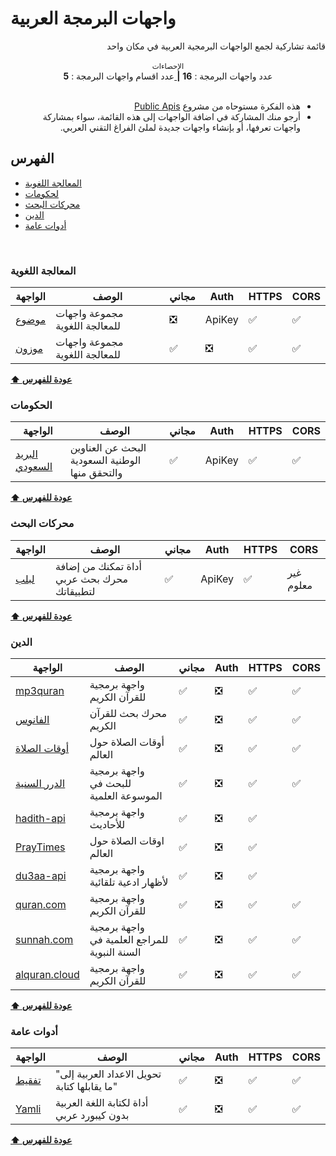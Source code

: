 
# واجهات البرمجة العربية
<div dir="rtl">
قائمة تشاركية لجمع الواجهات البرمجية العربية في مكان واحد
  </div>
<br />

<div align="center">
    <sup>الإحصاءات</sup>
    <br />
    <a href="https://github.com/shenawydev/arabic-apis#%D8%A7%D9%84%D9%81%D9%87%D8%B1%D8%B3">
      <div style="display: inline-block;">
           عدد اقسام واجهات البرمجة : 
        <b>5</b>
      </div>
    </a> <b>|</b>
    <a href="https://github.com/shenawydev/arabic-apis">
      <div style="display: inline-block;">
           عدد واجهات البرمجة : 
        <b>16</b>
      </div>
    </a>
</div>

<br />
<div dir="rtl">
<ul><li>
  هذه الفكرة مستوحاه من مشروع
  <a href="https://github.com/public-apis/public-apis">
Public Apis
  </a>
  </li><li>
أرجو منك المشاركة في اضافة الواجهات إلى هذه القائمة، سواء بمشاركة واجهات تعرفها، أو بإنشاء واجهات جديدة لملئ الفراغ التقني العربي.
  </li></ul>
</div>


## الفهرس
<ul><li>
<a href="https://github.com/shenawydev/arabic-apis">
    المعالجة اللغوية
 </a></li><li>
 <a href="https://github.com/shenawydev/arabic-apis">
    لحكومات
 </a></li><li>
 <a href="https://github.com/shenawydev/arabic-apis">
    محركات البحث
 </a></li><li>
 <a href="https://github.com/shenawydev/arabic-apis">
    الدين
 </a></li><li>
 <a href="https://github.com/shenawydev/arabic-apis">
    أدوات عامة
 </a></li></ul>
 <br />

### المعالجة اللغوية
الواجهة | الوصف | مجاني | Auth | HTTPS | CORS |
|---|---|---|---|---|---|
| [موضوع](https://ai.mawdoo3.com/) | مجموعة واجهات للمعالجة اللغوية | :negative_squared_cross_mark: | ApiKey | :white_check_mark: | :white_check_mark: |
| [موزون](https://موزون.com/api/) | مجموعة واجهات للمعالجة اللغوية | :white_check_mark: | :negative_squared_cross_mark: | :white_check_mark: | :white_check_mark: |

**[⬆ عودة للفهرس](#الفهرس)**
### الحكومات

الواجهة | الوصف | مجاني | Auth | HTTPS | CORS |
|---|---|---|---|---|---|
| [البريد السعودي](https://api.address.gov.sa/) | البحث عن العناوين الوطنية السعودية والتحقق منها | :white_check_mark: | ApiKey | :white_check_mark: | :white_check_mark: |

**[⬆ عودة للفهرس](#الفهرس)**

### محركات البحث

الواجهة | الوصف | مجاني | Auth | HTTPS | CORS |
|---|---|---|---|---|---|
| [لبلب](https://solutions.lableb.com/en/doc/rest/v2-beta/getting-started) | أداة تمكنك من إضافة محرك بحث عربي لتطبيقاتك | :white_check_mark: | ApiKey | :white_check_mark: | غير معلوم |

**[⬆ عودة للفهرس](#الفهرس)**

### الدين

الواجهة | الوصف | مجاني | Auth | HTTPS | CORS |
|---|---|---|---|---|---|
| [mp3quran](https://www.mp3quran.net/api/) | واجهة برمجية للقرآن الكريم | :white_check_mark: | :negative_squared_cross_mark: | :white_check_mark: | :white_check_mark: |
| [الفانوس](https://www.alfanous.org/api-doc/) | محرك بحث للقرآن الكريم | :white_check_mark: | :negative_squared_cross_mark: | :white_check_mark: | :white_check_mark: |
| [أوقات الصلاة](https://awkat-salat.org/api) | أوقات الصلاة حول العالم | :white_check_mark: | :negative_squared_cross_mark: | :white_check_mark: | :white_check_mark: |
| [الدرر السنية](https://www.dorar.net/article/389/%D8%AE%D8%AF%D9%85%D8%A9-%D9%88%D8%A7%D8%AC%D9%87%D8%A9-%D8%A7%D9%84%D9%85%D9%88%D8%B3%D9%88%D8%B9%D8%A9-%D8%A7%D9%84%D8%AD%D8%AF%D9%8A%D8%AB%D9%8A%D8%A9-API) | واجهة برمجية للبحث في الموسوعة العلمية | :white_check_mark: | :negative_squared_cross_mark: | :white_check_mark: | :white_check_mark: |
| [hadith-api](https://github.com/sutanlab/hadith-api) | واجهة برمجية للأحاديث | :white_check_mark: | :negative_squared_cross_mark: | :white_check_mark: | | :white_check_mark: | 
| [PrayTimes](http://praytimes.org/manual/) | اوقات الصلاة حول العالم | :white_check_mark: | :negative_squared_cross_mark: | :white_check_mark: | | :white_check_mark: |
| [du3aa-api](https://github.com/m2kio/du3aa-api) | واجهة برمجية لأظهار ادعية تلقائية  | :white_check_mark: | :negative_squared_cross_mark: | :white_check_mark: | | :white_check_mark: |
| [quran.com](https://quran.api-docs.io/v3/getting-started/introduction) | واجهة برمجية للقرآن الكريم | :white_check_mark: | :negative_squared_cross_mark: | :white_check_mark: | :white_check_mark: |
| [sunnah.com](https://sunnah.api-docs.io/1.0/getting-started/introduction) | واجهة برمجية للمراجع العلمية في السنة النبوية | :white_check_mark: | :negative_squared_cross_mark: | :white_check_mark: | :white_check_mark: |
| [alquran.cloud](https://alquran.cloud/api) | واجهة برمجية للقرآن الكريم | :white_check_mark: | :negative_squared_cross_mark: | :white_check_mark: | :white_check_mark: |

**[⬆ عودة للفهرس](#الفهرس)**

### أدوات عامة

الواجهة | الوصف | مجاني | Auth | HTTPS | CORS |
|---|---|---|---|---|---|
| [تفقيط](https://rapidapi.com/postscripter/api/tafqit) | "تحويل الاعداد العربية إلى ما يقابلها كتابة" | :white_check_mark: | :negative_squared_cross_mark: | :white_check_mark: | :white_check_mark: |
| [Yamli](https://www.yamli.com/api/ar/) | أداة لكتابة اللغة العربية بدون كيبورد عربي | :white_check_mark: | :negative_squared_cross_mark: | :white_check_mark: | :white_check_mark: |

**[⬆ عودة للفهرس](#الفهرس)**
